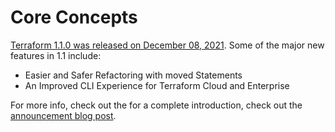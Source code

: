 # Core Concepts

[Terraform 1.1.0 was released on December 08,
2021](https://www.hashicorp.com/blog/terraform-1-1-improves-refactoring-and-the-cloud-cli-experience).
Some of the major new features in 1.1 include:

- Easier and Safer Refactoring with moved Statements
- An Improved CLI Experience for Terraform Cloud and Enterprise

For more info, check out the for a complete introduction, check out the
[announcement blog
post](https://www.hashicorp.com/blog/terraform-1-1-improves-refactoring-and-the-cloud-cli-experience).

